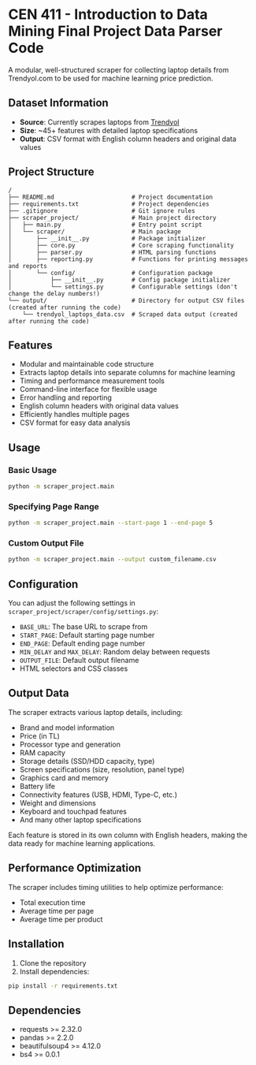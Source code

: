 # CEN 411 - Introduction to Data Mining Final Project Data Parser Code 

A modular, well-structured scraper for collecting laptop details from Trendyol.com to be used for machine learning price prediction.

## Dataset Information
- **Source**: Currently scrapes laptops from [Trendyol](https://www.trendyol.com/sr?wc=103108&lc=103108&qt=laptop&st=laptop&os=1)
- **Size**: ~45+ features with detailed laptop specifications
- **Output**: CSV format with English column headers and original data values

## Project Structure

```
/
├── README.md                      # Project documentation
├── requirements.txt               # Project dependencies
├── .gitignore                     # Git ignore rules
├── scraper_project/               # Main project directory
│   ├── main.py                    # Entry point script
│   └── scraper/                   # Main package
│       ├── __init__.py            # Package initializer
│       ├── core.py                # Core scraping functionality
│       ├── parser.py              # HTML parsing functions
│       ├── reporting.py           # Functions for printing messages and reports
│       └── config/                # Configuration package
│           ├── __init__.py        # Config package initializer
│           └── settings.py        # Configurable settings (don't change the delay numbers!)
└── output/                        # Directory for output CSV files (created after running the code)
    └── trendyol_laptops_data.csv  # Scraped data output (created after running the code)
```

## Features

- Modular and maintainable code structure
- Extracts laptop details into separate columns for machine learning
- Timing and performance measurement tools
- Command-line interface for flexible usage
- Error handling and reporting
- English column headers with original data values
- Efficiently handles multiple pages
- CSV format for easy data analysis

## Usage

### Basic Usage

```bash
python -m scraper_project.main
```

### Specifying Page Range

```bash
python -m scraper_project.main --start-page 1 --end-page 5
```

### Custom Output File

```bash
python -m scraper_project.main --output custom_filename.csv
```

## Configuration

You can adjust the following settings in `scraper_project/scraper/config/settings.py`:

- `BASE_URL`: The base URL to scrape from
- `START_PAGE`: Default starting page number
- `END_PAGE`: Default ending page number
- `MIN_DELAY` and `MAX_DELAY`: Random delay between requests
- `OUTPUT_FILE`: Default output filename
- HTML selectors and CSS classes

## Output Data

The scraper extracts various laptop details, including:

- Brand and model information
- Price (in TL)
- Processor type and generation
- RAM capacity
- Storage details (SSD/HDD capacity, type)
- Screen specifications (size, resolution, panel type)
- Graphics card and memory
- Battery life
- Connectivity features (USB, HDMI, Type-C, etc.)
- Weight and dimensions
- Keyboard and touchpad features
- And many other laptop specifications

Each feature is stored in its own column with English headers, making the data ready for machine learning applications.

## Performance Optimization

The scraper includes timing utilities to help optimize performance:

- Total execution time
- Average time per page
- Average time per product

## Installation

1. Clone the repository
2. Install dependencies:
```bash
pip install -r requirements.txt
```

## Dependencies

- requests >= 2.32.0
- pandas >= 2.2.0
- beautifulsoup4 >= 4.12.0
- bs4 >= 0.0.1
